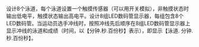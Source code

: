 设计8个泳道，每个泳道设置一个触摸传感器（可以用开关模拟），非触摸状态时输出低电平，触摸状态输出高电平。设计8组LED数码管显示器，每组包含8个LED数码管。当运动员选手冲线时，按照冲线先后顺序在8组LED数码管显示器上显示冲线的泳道和成绩（时间，以【分钟.秒.百份秒】表示），即显示【泳道. 分钟.秒.百份秒】。

